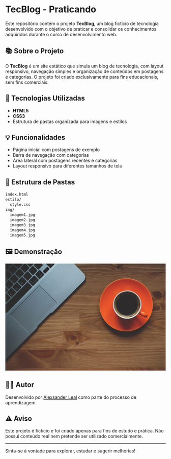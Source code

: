 # TecBlog - Praticando

Este repositório contém o projeto **TecBlog**, um blog fictício de tecnologia desenvolvido com o objetivo de praticar e consolidar os conhecimentos adquiridos durante o curso de desenvolvimento web.

## 📚 Sobre o Projeto

O **TecBlog** é um site estático que simula um blog de tecnologia, com layout responsivo, navegação simples e organização de conteúdos em postagens e categorias. O projeto foi criado exclusivamente para fins educacionais, sem fins comerciais.

## 🚀 Tecnologias Utilizadas

- **HTML5**  
- **CSS3**  
- Estrutura de pastas organizada para imagens e estilos

## 💡 Funcionalidades

- Página inicial com postagens de exemplo
- Barra de navegação com categorias
- Área lateral com postagens recentes e categorias
- Layout responsivo para diferentes tamanhos de tela

## 📂 Estrutura de Pastas

```
index.html
estilo/
  style.css
img/
  imagem1.jpg
  imagem2.jpg
  imagem3.jpg
  imagem4.jpg
  imagem5.jpg
```

## 🖼️ Demonstração

![Screenshot do TecBlog](img/imagem1.jpg)

## 👨‍💻 Autor

Desenvolvido por [Alexsander Leal](https://github.com/Leal86) como parte do processo de aprendizagem.

## ⚠️ Aviso

Este projeto é fictício e foi criado apenas para fins de estudo e prática. Não possui conteúdo real nem pretende ser utilizado comercialmente.

---

Sinta-se à vontade para explorar, estudar e sugerir melhorias!
